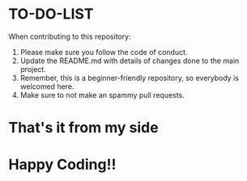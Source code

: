 # TO-DO-LIST

When contributing to this repository:

1. Please make sure you follow the code of conduct.
2. Update the README.md with details of changes done to the main project.
3. Remember, this is a beginner-friendly repository, so everybody is welcomed here.
4. Make sure to not make an spammy pull requests.

# That's it from my side
# Happy Coding!!
 

